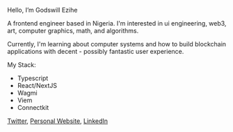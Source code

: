 Hello, I’m Godswill Ezihe

A frontend engineer based in Nigeria. I'm interested in ui engineering, web3, art, computer graphics, math, and algorithms.

Currently, I'm learning about computer systems and how to build blockchain applications with decent - possibly fantastic user experience.


My Stack:
- Typescript
- React/NextJS
- Wagmi
- Viem
- Connectkit


[Twitter](https://twitter.com/gzkdev), [Personal Website](https://gzk.vercel.app), [LinkedIn](https://linkedin.com/in/ezihe-godswill)
<!-- [Codepen](https://codepen.io/gzkdev) <br/> -->
